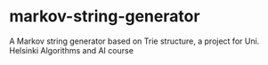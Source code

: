 # markov-string-generator
A Markov string generator based on Trie structure, a project for Uni. Helsinki Algorithms and AI course

